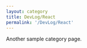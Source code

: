 ```yaml
---
layout: category
title: DevLog/React
permalink: '/DevLog/React'
---
```


Another sample category page.
